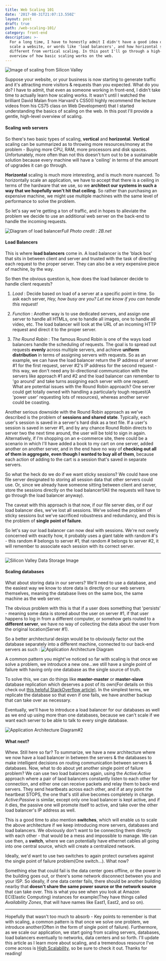 ```yaml
---
title: Web Scaling 101
date: '2017-08-31T21:07:13.550Z'
layout: post
draft: true
path: /web-scaling-101/
category: front-end
description: >-
  For a long time, I have to honestly admit I didn't have a good idea of how to
  scale a website, or words like 'load balancers', and how horizontal scaling is
  different from vertical scaling. In this post I'll go through a high-level
  overview of how basic scaling works on the web.
---
```

![Image of scaling from Silicon Valley](http://i.imgur.com/sdJo1bi.jpg)

Suppose your website, or your business is now starting to generate traffic and it's attracting more visitors & requests than you expected. What do you do? I have to admit, that even as someone working in front-end, I didn't take time to actually learn how scaling works. It wasn't until I watched the brilliant David Malan from Harvard's CS50(I highly recommend the lecture videos from his CS75 class on Web Development) that I started understanding the basics of scaling on the web. In this post I'll provide a gentle, high-level overview of scaling.

#### Scaling web servers

So there's two basic types of scaling, **vertical** and **horizontal**. **Vertical** scaling can be summarized as to throwing more resources/money at the problem - Buying more CPU, RAM, more processors and disk spaces. Unfortunately, more often than not this doesn't turn out to be a sustainable solution because every machine will have a 'ceiling' in terms of the amount of upgrades it can go through.

**Horizontal** scaling is much more interesting, and is much more nuanced. To horizontally scale an application, we have to accept that there is a ceiling in terms of the hardware that we use, so we __architect our systems in such a way that we hopefully won't hit that ceiling__. So rather than purchasing an expensive machine, we might use multiple machines with the same level of performance to solve the problem.

So let's say we're getting a ton of traffic, and in hopes to alleviate the problem we decide to use an additional web server on the back-end to handle the incoming requests.

![Diagram of load balancer](http://www.2bnet.co.il/webfiles/fck/image/loadbalancer.JPG)*Full Photo credit : 2B.net*

#### Load Balancers

This is where **load balancers** come in. A load balancer is the 'black box' that sits in between client and server and trusted with the task of directing each request to the proper server. They can also be a very expensive piece of machine, by the way.

So then the obvious question is, how does the load balancer decide to handle client requests?
1. _Load_ : Decide based on load of a server at a specific point in time. So ask each server, _Hey, how busy are you? Let me know if you can handle this request!_

2. _Function_ : Another way is to use dedicated servers, and assign one server to handle all HTMLs, one to handle all images, one to handle all video, etc. The load balancer will look at the URL of an incoming HTTP request and direct it to the proper server.

3. _The Round Robin_ : The famous Round Robin is one of the ways load balancers handle the scheduling of requests. The goal is to spread out requests **evenly** across multiple servers, and achieve **uniform distribution** in terms of assigning servers with requests. So as an example, we can have the load balancer return the IP address of server #1 for the first request, server #2's IP address for the second request - this way, we don't need any bi-directional communication with the servers like approach #1 and #2 and the load balancer can remember to 'go around' and take turns assigning each server with one request. What are potential issues with the Round Robin approach? One server could get totally owned with handling a particularly tough request(A 'power user' requesting lots of resources), whereas another server could be coasting.

Another serious downside with the Round Robin approach as we've described is the problem of __sessions and shared state__. Typically, each user's session is saved in a server's hard disk as a text file. If a user's session is saved in server #1, and by any chance Round Robin directs to server two the next time around, the user will be told to sign in again. Alternatively, if I'm shopping on an e-commerce site, there could be a scenario in which I'll have added a book to my cart on one server, added another on another server, and in the end have no way of __checking out all of them in aggregate, even though I wanted to buy all of them__, because each action of adding to the cart is a session that's saved in separate servers.

So what the heck do we do if we want sticky sessions? We could have one file server designated to storing all session data that other servers could use. Or, since we already have someone sitting between client and server, store the sessions directly on the load balancer!(All the requests will have to go through the load balancer anyway).

The caveat with this approach is that now, if our file server dies, or if our load balancer dies, we've lost all sessions. We've solved the problem of sticky sessions but we've sacrificed robustness and redundancy, and this is the problem of **single point of failure**.

So let's say our load balancer can now deal with sessions. We're not overly concerned with exactly how, it probably uses a giant table with random #'s - this random # belongs to server #1, that random # belongs to server #2, it will remember to associate each session with its correct server.

---
![Silicon Valley Data Storage Image](http://i.imgur.com/d887eoj.jpg)

#### Scaling databases

What about storing data in our servers? We'll need to use a database, and the easiest way we know to store data is directly on our web servers themselves, meaning the database lives on the same box, the same machine as the web server.

The obvious problem with this is that if a user does something that 'persists' - meaning some data is stored about the user on server #1, if that user happens to log in from a different computer, or somehow gets routed to a **different server**, we have no way of collecting the data about the user from the original location(Server #1).

So a better architectural design would be to obviously factor out the database separately into a different machine, connected to our back-end servers as such :
![Application Architecture Diagram](http://i.imgur.com/E7418TJ.png)

A common pattern you might've noticed so far with scaling is that once we solve a problem, we introduce a new one...we still have a single point of failure with having only one database as the single source of truth.

To solve this, we can do things like **master-master** or **master-slave** database replication which deserves a post of its own(For details on this check out [this helpful StackOverflow article)](https://stackoverflow.com/questions/3736969/master-master-vs-master-slave-database-architecture). In the simplest terms, we replicate the database so that even if one fails, we have another backup that can take over as necessary.

Eventually, we'll have to introduce a load balancer for our databases as well as we end up using more than one databases, because we can't scale if we want each server to be able to talk to every single database.

![Application Architecture Diagram#2](http://i.imgur.com/uX3eGqY.png)

#### What next?

Whew. Still here so far? To summarize, we have a new architecture where we now have a load balancer in between the servers & the databases to make intelligent decisions on routing communication between servers & databases. Now, what to do about yet another single point of failure problem? We can use two load balancers again, using the _Active:Active_ approach where a pair of laod balancers constantly listen to each other for connection, and either one can receive packets and relay them to back-end servers. They send heartbeats across each other, and if at any point the heartbeat STOPS, the one that's still alive becomes completely in charge. _Active:Passive_ is similar, except only one load balancer is kept active, and if it dies, the passive one will promote itself to active, and take over the other load balancer's IP address as well.

This is a good time to also mention __switches__, which will enable us to scale the above architecture if we keep introducing more servers, databases and load balancers. We obviously don't want to be connecting them directly with each other - that would be a mess and impossible to manage. We can use then, a __switch__, where we can potentially have ethernet cables all going into one central source, which will create a centralized network.

Ideally, we'd want to use two switches to again protect ourselves against the single point of failure problem(One switch...). What now?

Something else that could fail is the data center goes offline, or the power in the building goes out, or there's some network disconnect between you and your ISP. So ideally, if one data center fails, there should be another building nearby that __doesn't share the same power source or the network source__ that can take over. This is what you see when you look at Amazon EC(Elastic Computing) instances for example(They have things called _Availability Zones_, that will have names like East1, East2, and so on).

---
Hopefully that wasn't too much to absorb - Key points to remember is that with scaling, a common pattern is that once we solve one problem, we introduce another(Often in the form of single point of failure). Furthermore, as we scale our application, we start going from scaling servers, databases, load balancers eventually to networks, data centers and so forth. I'll update this article as I learn more about scaling, and a tremendous resource I've come across is [High Scalability](http://highscalability.com/), so be sure to check it out. Thanks for reading!


